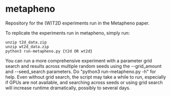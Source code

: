 # metapheno
Repository for the (W)T2D experiments run in the Metapheno paper.

To replicate the experiments run in metapheno, simply run:

```
unzip t2d_data.zip
unzip wt2d_data.zip
python3 run-metapheno.py {t2d OR wt2d}
```

You can run a more comprehensive experiment with a parameter grid search and results across multiple random seeds using the --grid\_amount and --seed\_search parameters. Do "python3 run-metapheno.py -h" for help. Even without grid search, the script may take a while to run, especially if GPUs are not available, and searching across seeds or using grid search will increase runtime dramatically, possibly to several days.
 
